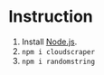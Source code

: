 # Instruction

1. Install [Node.js](https://nodejs.org/).
2. `npm i cloudscraper`
3. `npm i randomstring`
